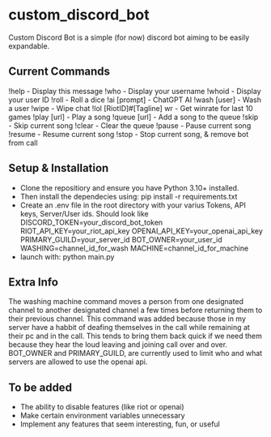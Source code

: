 # custom_discord_bot
Custom Discord Bot is a simple (for now) discord bot aiming to be easily expandable.

## Current Commands
!help - Display this message
!who - Display your username
!whoid - Display your user ID
!roll - Roll a dice
!ai [prompt] - ChatGPT AI
!wash [user] - Wash a user
!wipe - Wipe chat
!lol [RiotID]#[Tagline] wr - Get winrate for last 10 games
!play [url] - Play a song
!queue [url] - Add a song to the queue
!skip - Skip current song
!clear - Clear the queue
!pause - Pause current song
!resume - Resume current song
!stop - Stop current song, & remove bot from call

## Setup & Installation
- Clone the repositiory and ensure you have Python 3.10+ installed.
- Then install the dependecies using: pip install -r requirements.txt
- Create an .env file in the root directory with your varius Tokens, API keys, Server/User ids.
Should look like
DISCORD_TOKEN=your_discord_bot_token
RIOT_API_KEY=your_riot_api_key
OPENAI_API_KEY=your_openai_api_key
PRIMARY_GUILD=your_server_id
BOT_OWNER=your_user_id
WASHING=channel_id_for_wash
MACHINE=channel_id_for_machine
- launch with: python main.py

## Extra Info
The washing machine command moves a person from one designated channel to another designated channel a few times before returning them to their previous channel. This command was added because those in my server have a habbit of deafing themselves in the call while remaining at their pc and in the call. This tends to bring them back quick if we need them because they hear the loud leaving and joining call over and over.
BOT_OWNER and PRIMARY_GUILD, are currently used to limit who and what servers are allowed to use the openai api.

## To be added
- The ability to disable features (like riot or openai)
- Make certain environment variables unnecessary
- Implement any features that seem interesting, fun, or useful